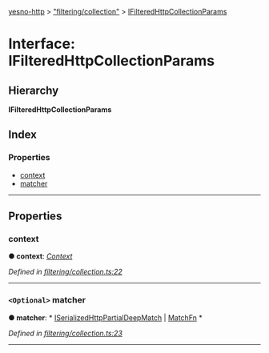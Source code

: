 [yesno-http](../README.md) > ["filtering/collection"](../modules/_filtering_collection_.md) > [IFilteredHttpCollectionParams](../interfaces/_filtering_collection_.ifilteredhttpcollectionparams.md)

# Interface: IFilteredHttpCollectionParams

## Hierarchy

**IFilteredHttpCollectionParams**

## Index

### Properties

* [context](_filtering_collection_.ifilteredhttpcollectionparams.md#context)
* [matcher](_filtering_collection_.ifilteredhttpcollectionparams.md#matcher)

---

## Properties

<a id="context"></a>

###  context

**● context**: *[Context](../classes/_context_.context.md)*

*Defined in [filtering/collection.ts:22](https://github.com/FormidableLabs/yesno/blob/61f406a/src/filtering/collection.ts#L22)*

___
<a id="matcher"></a>

### `<Optional>` matcher

**● matcher**: * [ISerializedHttpPartialDeepMatch](_filtering_matcher_.iserializedhttppartialdeepmatch.md) &#124; [MatchFn](../modules/_filtering_matcher_.md#matchfn)
*

*Defined in [filtering/collection.ts:23](https://github.com/FormidableLabs/yesno/blob/61f406a/src/filtering/collection.ts#L23)*

___

